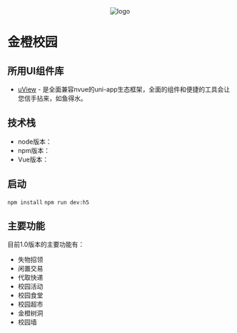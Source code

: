 <div>
    <div align='center'>
        <img src="../master/static/images/logo.png" alt="logo">
    </div>
</div>

# 金橙校园

## 所用UI组件库
- [uView](https://www.uviewui.com/) - 是全面兼容nvue的uni-app生态框架，全面的组件和便捷的工具会让您信手拈来，如鱼得水。

## 技术栈
- node版本：
- npm版本：
- Vue版本：

## 启动
`npm install`
`npm run dev:h5`


## 主要功能
 目前1.0版本的主要功能有：
 - 失物招领
 - 闲置交易
 - 代取快递
 - 校园活动
 - 校园食堂
 - 校园超市
 - 金橙树洞
 - 校园墙
